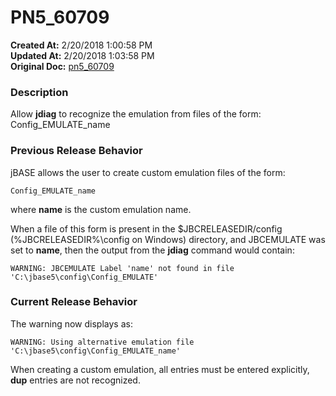 # PN5_60709

**Created At:** 2/20/2018 1:00:58 PM  
**Updated At:** 2/20/2018 1:03:58 PM  
**Original Doc:** [pn5_60709](https://docs.jbase.com/release-notes/pn5_60709)  


### Description

Allow **jdiag** to recognize the emulation from files of the form: Config\_EMULATE\_name



### Previous Release Behavior

jBASE allows the user to create custom emulation files of the form:

```
Config_EMULATE_name
```

where **name** is the custom emulation name.

When a file of this form is present in the $JBCRELEASEDIR/config (%JBCRELEASEDIR%\config on Windows) directory, and JBCEMULATE was set to **name**, then the output from the **jdiag** command would contain:

```
WARNING: JBCEMULATE Label 'name' not found in file 'C:\jbase5\config\Config_EMULATE'
```



### Current Release Behavior

The warning now displays as:

```
WARNING: Using alternative emulation file 'C:\jbase5\config\Config_EMULATE_name'
```



When creating a custom emulation, all entries must be entered explicitly, **dup** entries are not recognized.
